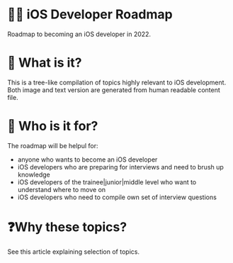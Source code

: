 # 👨‍💻 iOS Developer Roadmap

Roadmap to becoming an iOS developer in 2022.

# 🤔 What is it?

This is a tree-like compilation of topics highly relevant to iOS development. Both image and text version are generated from human readable content file.

# 👀 Who is it for?

The roadmap will be helpul for:

* anyone who wants to become an iOS developer
* iOS developers who are preparing for interviews and need to brush up knowledge
* iOS developers of the trainee|junior|middle level who want to understand where to move on
* iOS developers who need to compile own set of interview questions

# ❓Why these topics?

See this article explaining selection of topics.
